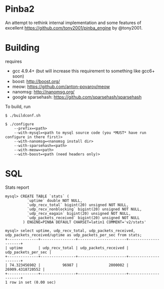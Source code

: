 # Pinba2
An attempt to rethink internal implementation and some features of excellent https://github.com/tony2001/pinba_engine by @tony2001.

# Building
requires
- gcc 4.9.4+ (but will increase this requirement to something like gcc6+ soon)
- boost: http://boost.org/
- meow: https://github.com/anton-povarov/meow
- nanomsg: http://nanomsg.org/
- google sparsehash: https://github.com/sparsehash/sparsehash

To build, run

    $ ./buildconf.sh

    $ ./configure
        --prefix=<path>
        --with-mysql=<path to mysql source code (you *MUST* have run configure in there first)>
        --with-nanomsg=<nanomsg install dir>
        --with-sparsehash=<path>
        --with-meow=<path>
        --with-boost=<path (need headers only)>

# SQL
Stats report

	mysql> CREATE TABLE `stats` (
			  `uptime` double NOT NULL,
			  `udp_recv_total` bigint(20) unsigned NOT NULL,
			  `udp_recv_nonblocking` bigint(20) unsigned NOT NULL,
			  `udp_recv_eagain` bigint(20) unsigned NOT NULL,
			  `udp_packets_received` bigint(20) unsigned NOT NULL
			) ENGINE=PINBA DEFAULT CHARSET=latin1 COMMENT='v2/stats'

	mysql> select uptime, udp_recv_total, udp_packets_received, udp_packets_received/uptime as udp_packets_per_sec from stats;
	+--------------+----------------+----------------------+---------------------+
	| uptime       | udp_recv_total | udp_packets_received | udp_packets_per_sec |
	+--------------+----------------+----------------------+---------------------+
	| 74.323456902 |          96987 |              2000002 |    26909.4318720552 |
	+--------------+----------------+----------------------+---------------------+
	1 row in set (0.00 sec)
